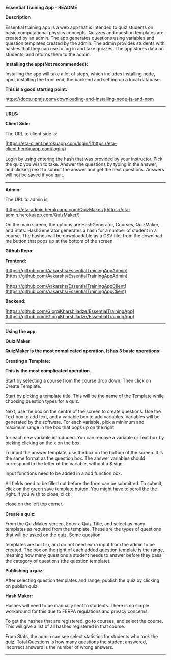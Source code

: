 
**Essential Training App -  README**

**Description**

Essential training app is a web app that is intended to quiz students on basic computational physics concepts. Quizzes and question templates are created by an admin. The app generates questions using variables and question templates created by the admin. The admin provides students with hashes that they can use to log in and take quizzes. The app stores data on students, and returns them to the admin.

 

**Installing the app(Not recommended):**

Installing the app will take a lot of steps, which includes installing node, npm, installing the front end, the backend and setting up a local database.

**This is a good starting point:**

https://docs.npmjs.com/downloading-and-installing-node-js-and-npm



---


**URLS:**

**Client Side:**

The URL to client side is:

[https://eta-client.herokuapp.com/login/](https://eta-client.herokuapp.com/login/)

Login by using entering the hash that was provided by your instructor. Pick the quiz you wish to take. Answer the questions by typing in the answer, and clicking next to submit the answer and get the next questions. Answers will not be saved if you quit.



---


**Admin:**

The URL to admin is:

[https://eta-admin.herokuapp.com/QuizMaker/](https://eta-admin.herokuapp.com/QuizMaker/)

On the main screen, the options are HashGenerator, Courses, QuizMaker, and Stats. HashGenerator generates a hash for a number of student in a course. The hashes will be downloadable as a CSV file, from the download me button that pops up at the bottom of the screen.

 

**Github Repo:**

**Frontend:**

[https://github.com/Aakarshs/EssentialTrainingAppAdmin](https://github.com/Aakarshs/EssentialTrainingAppAdmin)

[https://github.com/Aakarshs/EssentialTrainingAppClient](https://github.com/Aakarshs/EssentialTrainingAppClient)

 

**Backend:**

[https://github.com/GiorgiKharshiladze/EssentialTrainingApp](https://github.com/GiorgiKharshiladze/EssentialTrainingApp)



---


**Using the app:**

**Quiz Maker**

**QuizMaker is the most complicated operation. It has 3 basic operations:**

**Creating a Template:**

**This is the most complicated operation.**

Start by selecting a course from the course drop down. Then click on Create Template.

Start by picking a template title. This will be the name of the Template while choosing question types for a quiz.

Next, use the box on the centre of the screen to create questions. Use the Text box to add text, and a variable box to add variables. Variables will be generated by the software. For each variable, pick a minimum and maximum range in the box that pops up on the right

for each new variable introduced. You can remove a variable or Text box by picking clicking on the x on the box.

To input the answer template, use the box on the bottom of the screen. It is the same format as the question box. The answer variables should correspond to the letter of the variable, without a $ sign.

Input functions need to be added in a add function box.

All fields need to be filled out before the form can be submitted. To submit, click on the green save template button. You might have to scroll the the right. If you wish to close, click

close on the left top corner.

**Create a quiz:**

From the QuizMaker screen, Enter a Quiz Title, and select as many templates as required from the template. These are the types of questions that will be asked on the quiz. Some quesiton

templates are built in, and do not need extra input from the admin to be created. The box on the right of each added question template is the range, meaning how many questions a student needs to answer before they pass the category of questions (the question template).

**Publishing a quiz:**

After selecting question templates and range, publish the quiz by clicking on publish quiz.

**Hash Maker:**

Hashes will need to be manually sent to students. There is no simple workaround for this due to FERPA regulations and privacy concerns.

To get the hashes that are registered, go to courses, and select the course. This will give a list of all hashes registered in that course.

From Stats, the admin can see select statistics for students who took the quiz. Total Questions is how many questions the student answered, incorrect answers is the number of wrong answers.



---
